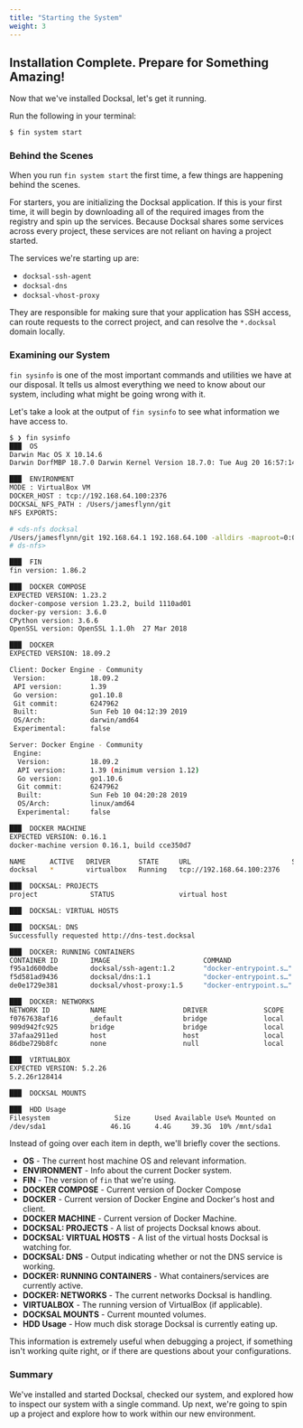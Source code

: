 ```yaml
---
title: "Starting the System"
weight: 3
---
```


## Installation Complete. Prepare for Something Amazing!

Now that we've installed Docksal, let's get it running.

Run the following in your terminal:

``` bash
$ fin system start
```

### Behind the Scenes

When you run `fin system start` the first time, a few things are happening behind the scenes.

For starters, you are initializing the Docksal application. If this is your first time, it will begin by downloading all of the required images from the registry and spin up the services. Because Docksal shares some services across every project, these services are not reliant on having a project started.

The services we're starting up are:

* `docksal-ssh-agent`
* `docksal-dns`
* `docksal-vhost-proxy`

They are responsible for making sure that your application has SSH access, can route requests to the correct project, and can resolve the `*.docksal` domain locally.

### Examining our System

`fin sysinfo` is one of the most important commands and utilities we have at our disposal. It tells us almost everything we need to know about our system, including what might be going wrong with it.

Let's take a look at the output of `fin sysinfo` to see what information we have access to.

``` bash
$ ❯ fin sysinfo
███  OS
Darwin Mac OS X 10.14.6
Darwin DorfMBP 18.7.0 Darwin Kernel Version 18.7.0: Tue Aug 20 16:57:14 PDT 2019; root:xnu-4903.271.2~2/RELEASE_X86_64 x86_64

███  ENVIRONMENT
MODE : VirtualBox VM
DOCKER_HOST : tcp://192.168.64.100:2376
DOCKSAL_NFS_PATH : /Users/jamesflynn/git
NFS EXPORTS:

# <ds-nfs docksal
/Users/jamesflynn/git 192.168.64.1 192.168.64.100 -alldirs -maproot=0:0
# ds-nfs>

███  FIN
fin version: 1.86.2

███  DOCKER COMPOSE
EXPECTED VERSION: 1.23.2
docker-compose version 1.23.2, build 1110ad01
docker-py version: 3.6.0
CPython version: 3.6.6
OpenSSL version: OpenSSL 1.1.0h  27 Mar 2018

███  DOCKER
EXPECTED VERSION: 18.09.2

Client: Docker Engine - Community
 Version:           18.09.2
 API version:       1.39
 Go version:        go1.10.8
 Git commit:        6247962
 Built:             Sun Feb 10 04:12:39 2019
 OS/Arch:           darwin/amd64
 Experimental:      false

Server: Docker Engine - Community
 Engine:
  Version:          18.09.2
  API version:      1.39 (minimum version 1.12)
  Go version:       go1.10.6
  Git commit:       6247962
  Built:            Sun Feb 10 04:20:28 2019
  OS/Arch:          linux/amd64
  Experimental:     false

███  DOCKER MACHINE
EXPECTED VERSION: 0.16.1
docker-machine version 0.16.1, build cce350d7

NAME      ACTIVE   DRIVER       STATE     URL                         SWARM   DOCKER     ERRORS
docksal   *        virtualbox   Running   tcp://192.168.64.100:2376           v18.09.2

███  DOCKSAL: PROJECTS
project             STATUS                virtual host                                  project root

███  DOCKSAL: VIRTUAL HOSTS

███  DOCKSAL: DNS
Successfully requested http://dns-test.docksal

███  DOCKER: RUNNING CONTAINERS
CONTAINER ID        IMAGE                       COMMAND                  CREATED             STATUS                PORTS                                                    NAMES
f95a1d600dbe        docksal/ssh-agent:1.2       "docker-entrypoint.s…"   3 days ago          Up 3 days (healthy)                                                            docksal-ssh-agent
f5d581ad9436        docksal/dns:1.1             "docker-entrypoint.s…"   3 days ago          Up 3 days (healthy)   192.168.64.100:53->53/udp                                docksal-dns
de0e1729e381        docksal/vhost-proxy:1.5     "docker-entrypoint.s…"   3 days ago          Up 3 days (healthy)   192.168.64.100:80->80/tcp, 192.168.64.100:443->443/tcp   docksal-vhost-proxy

███  DOCKER: NETWORKS
NETWORK ID          NAME                   DRIVER              SCOPE
f0767638af16        _default               bridge              local
909d942fc925        bridge                 bridge              local
37afaa2911ed        host                   host                local
86dbe729b8fc        none                   null                local

███  VIRTUALBOX
EXPECTED VERSION: 5.2.26
5.2.26r128414

███  DOCKSAL MOUNTS

███  HDD Usage
Filesystem                Size      Used Available Use% Mounted on
/dev/sda1                46.1G      4.4G     39.3G  10% /mnt/sda1
```

Instead of going over each item in depth, we'll briefly cover the sections.

* **OS** - The current host machine OS and relevant information.
* **ENVIRONMENT** - Info about the current Docker system.
* **FIN** - The version of `fin` that we're using.
* **DOCKER COMPOSE** - Current version of Docker Compose
* **DOCKER** - Current version of Docker Engine and Docker's host and client.
* **DOCKER MACHINE** - Current version of Docker Machine.
* **DOCKSAL: PROJECTS** - A list of projects Docksal knows about.
* **DOCKSAL: VIRTUAL HOSTS** - A list of the virtual hosts Docksal is watching for.
* **DOCKSAL: DNS** - Output indicating whether or not the DNS service is working.
* **DOCKER: RUNNING CONTAINERS** - What containers/services are currently active.
* **DOCKER: NETWORKS** - The current networks Docksal is handling.
* **VIRTUALBOX** - The running version of VirtualBox (if applicable).
* **DOCKSAL MOUNTS** - Current mounted volumes.
* **HDD Usage** - How much disk storage Docksal is currently eating up.

This information is extremely useful when debugging a project, if something isn't working quite right, or if there are questions about your configurations.

### Summary

We've installed and started Docksal, checked our system, and explored how to inspect our system with a single command. Up next, we're going to spin up a project and explore how to work within our new environment.
